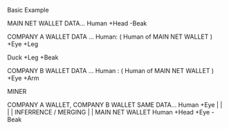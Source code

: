 Basic Example

MAIN NET WALLET
DATA...
Human
+Head
-Beak

COMPANY A WALLET
DATA ...
Human: ( Human of MAIN NET WALLET )
+Eye
+Leg

Duck
+Leg
+Beak

COMPANY B WALLET
DATA ...
Human : ( Human of MAIN NET WALLET )
+Eye
+Arm

MINER

COMPANY A WALLET, COMPANY B WALLET
SAME DATA...
Human
+Eye
| |
| | INFERRENCE / MERGING
| |
MAIN NET WALLET
Human
+Head
+Eye
-Beak
